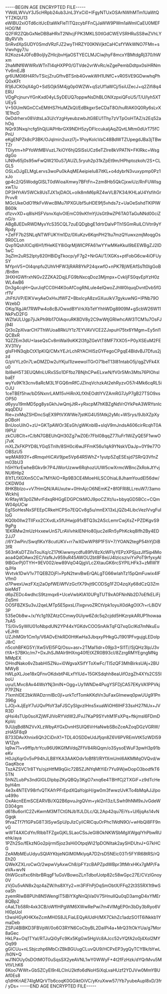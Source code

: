 -----BEGIN AGE ENCRYPTED FILE-----
YWdlLWVuY3J5cHRpb24ub3JnL3YxCi0+IFgyNTUxOSArNWhMTm1UaWtQYTZKQU13
eWlBU2xiOTd6citUcEtaWkFleTlTQzcybFFnCjJaWW9PWm1aWmlCaEU0MEFHOG1M
Q2FIR2ZQbGxNeDBBaHRxT2NhcjFPK3MKLS0tIGdCWEVSRHRuSS8wZVhLYlByRVVh
SnRvdXpSUDY0SmdVRzFJZ2wyTHRZY00KNVjktCaHCsfYWkWNO7FMn+sVwvhgy7/u
R2Kozs4J0FoB9oIjIyZHlcjbvHjaOSTYECLMJCiwjhyF8mcxYBMtdgRj370/hWxm
2haMNf6WWRxWTnTl4qHXPP0/GTVde2vrWvRc/eZgePembDdtpx0siHRNmYv6mEJB
gr6UM0l6H4R1vTSicjZruGfhvBTSnb4GvwkWH1UNfC+vR05VE9GDwwhqPhQ0xKFt
R1j6JCK0qX4gO+SdSOjk5M4jg0p0WZW+qSzUf1aWCj/5siUZecJ+q2Zifi8q4ERU
VDgPcjnurvYGnKxd04yLSyDEUQ7oppwNsDhBLONXzpxiQFoU5/T/U/lyh5XTUEyS
V+50UmNGnCCxEMtHS7HuMZkQl/EdBkgxrSeCDaT8O/huRlAK0Q0Ry6sLvX1E1hcD
0eDdrherx08VdtsLa3U/cYzgHyeubzwbJtG8EU1Thy7zVTpOoHTAZ/s2Eq52ahOq
NQr93Nxq/rcfg5hQjUAPHbrGX9NDH5zyDFlccukaljAqZQvtLMtm0dUrT75fCPnU
eKgENPZk8cP3BK/OJqlmin2uxzl7j+1PoyKolcVaC48BdWTZUpegdJBa3jTBwTZr
TDiytm+hPYoWtMBVuzL7kiOY6hjQSlSsUCz6eTZlre8kVPATN+FKIRkc+WsgdgGo
IJN9v65j0s95wFwQW210uS7jAUZL5ryuh2p31kZpEt9m/HPhptozkoh/2S+CLGL5
OSLxDJgELMgLervs3woPu0kAqMEAeipieIu87itKL+o4dybrN3vuxypmp0Pz1xJo
gp4c2/Q5WodgGlSLT0dWioaXmwy7BFtFn+2zm8Hb5QkCjxwiUz/RnFUWlsgxwT/u
DP3HYrAV5WCk8UsTJX1xjDAOL+olk8mM6pRZ4wVLB7K34/KHLaU4YsfihGrPrvvR
MGcUkeOdO1ftkFvWwcBMu7IPXGUbf5uHDE9fj5vhds7z+UaOeSshdTKIPlWB60lk
d1zvvXD+q8lsHSFVsnvXqlvOIEmC09xKfmYjUsGt9wZP6TA0TaGuNNd00ciZnG/o
ABgBJEDxRWDMyxYcS35CQL7zuEQDgbgE1drtrDalvPTh1SGmRulLClVtn9yYRpdy
+ZeFF7b2SNLqNTWFUKYm1Dz/0XuKzv6KqnPH21tu7mzQYuwxzmjMoqgOs9R0CLon
Qvp1lQshXICqI6H1/fHeKEY8i0qrMjWICPFA61wYYwMKeKkul9bEEWBgZJ2ID1wC
3qZlm2uRS2Ipty820HBiDgTkocp/yF7g2+NrGAi/T/XGKs+ptFobG6cw4iOFUySY
MYpnV5+Ol4qnpfu2UhVHFW3jRAR8YkP24qxwfO+nPK7BjWEAfSsTt0IgGoB/Bn8m
3HXHGWfrxhNGv2ZZKA2DqjLFG9bNxcqDoz3Mjmpx+CvkIjFS0qvEpYzH0zWL4wB6
Dn3g4cqH+QurJiqfCC0H4K0oAfCogRNLule4elQwoZJhW0lquqDvntDvb5fGrf1V
JhFtUVP/EIKVwyAeOxHvJfWFZ+BbxIcyA8zxGXuuIkV7gykuwNG+IPNb79OWzebD
OKq/XgJAf7RWPw4o8cBJOwxdBYVrkXbTeYYhhWDg8909M+gScbW26W11NkPxD2FG
WZfaULUgp7jiJkPh9lb17OlAqvuRK8DV8y2C9wWtjGRIwhcAW3TCM1u7OsFJj94I
Qt3o2pXlvarCH7ThWUoa8RkUY1z7EYVAVVCE2ZJxpuH75tx6YMgm+Ey5nI1QCBxR
1QZZEm3dU+IaseQsCv8mWai9oKK2l3fgZGeVtT8MF7XXO5+P0yXSEuM2FEXV31Vy
gIsFHN3qjbCtX1pKIQ/CMxYEJrLchRYACHI5zGYFegoCPgqE4BldvBJ7Dfus2jzd
G/pVYLz0n7LwDMZDw2uYKjul1lzwewoITGrO71beT13l81ntabO5j/qgZVFk4Xu0
Ibl8eH5T3EUQMnLURxSSo1DFfbz7BNjhCPwELxwN/fV0r5Mn3Mts76PlOhslbaEf
wyYu9K1t3cnv8aRcM3L1FGQ6mRfCJZInqVchzkAt2ehRyzvO57r4Mk6cqRL5iOJU
1ceTBEf5hw/bD5NxnrLAM15vHiRnXLfXhEOdtIYVZAmRG7JyP7gB27TSO9xsOP50
d6yyu19mMD5pg8ysGkhJwQmjJtR+yRxcpM7hKBZgNdVrOYkPeA3WRYsnIcxqqDDU
Rie+zxMqZSHDncSqEX9PtVXWWe7jstKG4U5fAtkj2yMc+WSrys/9JbXZpXypOBoH
BnUooUihO+zU+GKTpAWOr3EsGh/gWKnblB+sIqV9mJndsA606cirRcqhT0AI9PU/
zkCU8CIt+rC/bN7GBEUhQH30Zg7wZ0Er7FbI08qqZ77IuFr1WiZyQE5F1wwOj7vK
mXLZkFKPYD8LYGqSTnIh/8SH0ci6wJFFmK56u1qA9YNskVDaJp+0Y9e77OOBSzU5
wpMA893Y+dRmqxHiCAV9jpe5Vp64R5WhZ+1yutp5ZqESEsjd7SRrQ3VfnZm03bU3
h5HYkrEwheBGkv9r7P4JWorUzww6RqhozUUW5cwXrmcWBncZkRokJtYvjNU6HIp2
81tTLfXGXm5CCw7MYAIO+Rp9B3CE4MoeHiLSCOhiaL8JhamYoudEl56dw/CKDW0d
8HKBbIzo+vV7HmQN/AAUxutw+0HnAjcO6NEmKZ+8f0FRl8LLreuW7/3amoWckhij
KrRfayW3p0ZMvrFdxqRHGgEDGPCtkMOJ9poCZXt/Iu+bbyqGD5BCc+CQmW04pUCw
Eg1SoHesNxSFEEpCRkeHCPSo7EQCv8g5u/mnEX13xLjQZb4LibcVezIVvgFulloG
KQ0b0lIw2TlIFxx2CXvdLx5fUHwjp91xBTQ3s2AScLemrCwjXsZ+PZDKgvS99gPg
1EKRMw2mUzHxxewUnS7LrAVivhkIENHo80juc2eIRn5yPhKckq8lfh2By4ED2JJ7
//6Y3wPin/SwqfIKxY8cutUKV+rr7wXDwWP8P1F5V+7/YOAN2tegP54hYjDiB3fR
S63nKsDTZilxTouXq/cZ17tKiwwnycdfu89fV8zXcWFlyYEPzXPSjuzJIf5ip4Mo
aoa4QdOAwx2EC/VafkJv959uR45AWOU2bt8F8ei/J4lzicsziviYxPoT9rfyxyAl
9lBGxrPj0TYH+9EV002/ew89VqO4QjgVLc2XtauGK6rcSYPILHFk3+zMlW1fqJHa
Wvtvk1DwV1v7TQEBZOjFl+PpN2twvBwErQALgTG66wIahTz15pQmFuwix4lFVfm0
d7PwexUwzFXzj2aOpfWEiWfVzGcfX79vjt9CODSg1FZO4zqXy68dCzQ3ZmbieMdT
d6pZEDc4wdhcS9tzmqx6+UceVwbKlA10UPgTUT9xA0FNnNb2D7oEfkELiFjZqSmi
OO5FBZKSu3vJ2qeLMTp5E5pxsLl7ixgvvoZRCtVpk1oyuX0dAgOlX7r+rL8iDV3P
535eOb8w+/x/Yc1g19ZAtzCCmwy0Uiyw6Zdc5q2cjdd5HKzrpkARUP1howaa7sA5
TS/0ivSyWIU01oNbpdUN2YP44xYGKdvCOOSnAIkTqFQ7xqGcIKd7mNkuEuvEJHIt
UZJhMGtr1Cm1y/V6ADvEhkRD0HtKwHa3JbqxyPHkgGJ1901PFvgujgLEDolpJ8rC
n5cohBFKG5Y/Xw5VEI5FQ/Osu+asr+2TMaI1idr+09jp3+Sl1T//SjQHz3lp/J3v
tYA+S7BKIc/m7+DxJhSJMAlr9HXng40fEtXZR0B93cI/8ZzrgRMYEgngMNgMMpEX
OHndNako6vZbabHI5ZNu+i0WgvaX5ifYToXwFc/TI5zQF3MhBirksUAj+2BUMWyB
hWLpXLJoe18xQFnvOKdxbtP4LxfYlUd+15GKSdqhh8eaUifOzgZh4XYs2CS5IboU
uyu/LMvc8Av44WsYNj3mIN+Ogg+Uy1WNDe4PugYSFDjCA57EKyVA1PPVkjP7PZNz
71xmhlDE2bkWADzrmIBc0jl+urkTcfTomkKKdVn3uFaxGlmewq0pwUUg91Pn396g
LJOj+kJjEpY7uUQvPfoY3aFJSCySIgvzIHns5xuaWiOH6IHF33sxH27NUx+JVR3D
qHsi4sTUp0soXZjWFJlVoRYVdW2JFvJ7KaP9SYvhM1FsXPq+ftkjmsl6FDmDKpVc
9JUjqBd8N2VvXLzWbyAYGxDvnHSUIQ6VrHaNwbSBoZceAZoqDGzVGRW/zHA5F8q9
B733DAvXhnix6Qh2CiDnX1+TDL4OSDDeUdJfjqn8Z6V6PVREmVtK5zWDl59W1Zph
Iq9w71+v9fflp/trYcu96U9KGfMVdqZFfV84RiQqm/o3SysoEWuF3pwH3p91beKv
H0JqXqrGv5vP94hJLB8YKA3AAKOdv1oBf81/RYfXmUmI6AKMMqOVQvd/wGaqKbce
TszAZSVC1r8TYs/ojzHtfM9qGic72B5ZJNYqMtYiEr7Yu9WjwDopO3bodfkT65TN
5hNZLubPs3ndGIGLDlpbpZKyQBQy3KgO7xnq6e4TBHfCj2TXGiF+z9dTcHebyH4m
4e3x4NTEV98rfvQTKAfrPFrEpdXQaYojpH/gw0m3fwwzUvKTo4bMqAJJ/pou499o
OxAkcnEEmSCEARVBi/XQ2B6pvuJrgQVm+ykI2n13z/LSwh9hNM9xJvGdeWD304gm
d618u6orIC2ZvKwmM3MTCtGNJb1fJLDLc/QL2Ap42qu7EiYs+U/6jqAs14vNGgqk
9fvaZTf7f1GPsG8T3lSywSpU/pJlzCyilCRlCquOrPhc1WdN9O/+wHbQl8FF9nvG
wWT4AXCdYn/RIbbTFZgxGjKLSLaoCSsJeGl8OkNKWSbMgXWgqlYhPbwRUehk/aya
1PZh2So/fEkzNGo2pijrml5joz3sHi0OtpqWi21pDONItak2aySHDUtvJ+G7kHCG
ZeAMbMEuUdyuSQlAYKbjeNGIM0MklyqA7D2rsD5NEic03Tr5FYlR68tRS/rQEh20
QWeXZXLroCwO/2wpwVyAxwCh8/pFYzcBAPZpdWBpr3ftMrxHKx7gMP/FaeVA+wvN
0hWGcsIfxc6hlbrBRqgF1uGsVBowoZLnTdbofJotp82c58wGpc27E/CVzlGnoy0V
zVjGu5vAN8x2qz4aZW/hs8XYy2+m3FlFhPjOqSmObtX/FFq22t3S5RX1t9wSoaSh
zyemRIwB8PUh8N5WengIT5iBiYXgNnQjVa0V75HnullQu0qD3amgD4xYMEr8QBp2
cAaLTb58Rr4xk3CB/oWflHPgWM6XWwRePwi7m4VlMgEP0n3bDy3bRyo6VHl0pUol
t3wsHGyKHKXeZcmMH0S8JLFiaLEQyAIUdH/MX7CkhZc1adzSO1T6iNkkb1YmaDeb
ZSPJ4BlBKD3FBVpW/0o6O3RYN6CoCbyBL2DaIPi4a+MrQ31tOkYUa/g7Mor8aGec
HkLPa+Oq1TYal/RTJuQi0yFc9Kx5KgGw5HgVc8AJcc52vYQfA2o0j4XoI2MYOq99
gGlCUu+nLSbjczhp6MbCrZBkBGUugCLuvQU9/HCPxEP3ygQyTCYBk/bYwL/h0N+Q
wJ1NOUy0sDOtMOT0uSqsSX2yeAVNL1wY0WWyF+4t2fFzHzk/dYQrMvu5MVtVLhK6
6Koo7WWt+GbSZCyEl9r4LCInU2ktfo6dNoHSiXqLvaHUzf2YDJVw0MmYBUAf0Es8
q1dHKriAE74IgMQrVTb6coqK0GGiktOiVC/yKruXww57/Yb7yubeAupl8xD/3fr/
yDs=
-----END AGE ENCRYPTED FILE-----
